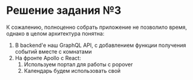 # Решение задания №3

К сожалению, полноценно собрать приложение не позволило время, однако в целом архитектура понятна:
1) В backend'e наш GraphQL API, с добавлением функции получения событий вместе с комнатами
2) На фронте Apollo с React:
    1) Используем портал для работы с popover
    2) Календарь будем использовать свой